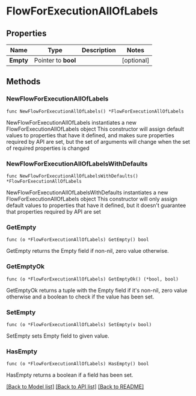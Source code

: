 # FlowForExecutionAllOfLabels

## Properties

Name | Type | Description | Notes
------------ | ------------- | ------------- | -------------
**Empty** | Pointer to **bool** |  | [optional] 

## Methods

### NewFlowForExecutionAllOfLabels

`func NewFlowForExecutionAllOfLabels() *FlowForExecutionAllOfLabels`

NewFlowForExecutionAllOfLabels instantiates a new FlowForExecutionAllOfLabels object
This constructor will assign default values to properties that have it defined,
and makes sure properties required by API are set, but the set of arguments
will change when the set of required properties is changed

### NewFlowForExecutionAllOfLabelsWithDefaults

`func NewFlowForExecutionAllOfLabelsWithDefaults() *FlowForExecutionAllOfLabels`

NewFlowForExecutionAllOfLabelsWithDefaults instantiates a new FlowForExecutionAllOfLabels object
This constructor will only assign default values to properties that have it defined,
but it doesn't guarantee that properties required by API are set

### GetEmpty

`func (o *FlowForExecutionAllOfLabels) GetEmpty() bool`

GetEmpty returns the Empty field if non-nil, zero value otherwise.

### GetEmptyOk

`func (o *FlowForExecutionAllOfLabels) GetEmptyOk() (*bool, bool)`

GetEmptyOk returns a tuple with the Empty field if it's non-nil, zero value otherwise
and a boolean to check if the value has been set.

### SetEmpty

`func (o *FlowForExecutionAllOfLabels) SetEmpty(v bool)`

SetEmpty sets Empty field to given value.

### HasEmpty

`func (o *FlowForExecutionAllOfLabels) HasEmpty() bool`

HasEmpty returns a boolean if a field has been set.


[[Back to Model list]](../README.md#documentation-for-models) [[Back to API list]](../README.md#documentation-for-api-endpoints) [[Back to README]](../README.md)


